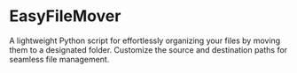 # EasyFileMover
A lightweight Python script for effortlessly organizing your files by moving them to a designated folder. Customize the source and destination paths for seamless file management.
